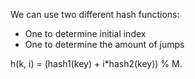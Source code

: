 We can use two different hash functions:
- One to determine initial index
- One to determine the amount of jumps

h(k, i) = (hash1(key) + i\*hash2(key)) % M.
